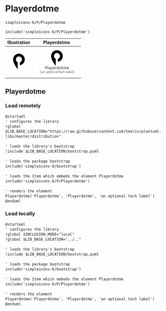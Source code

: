 # Playerdotme


```text
simpleicons-6/P/Playerdotme
```

```text
include('simpleicons-6/P/Playerdotme')
```



| Illustration | Playerdotme |
| :---: | :---: |
| ![illustration for Illustration](../../simpleicons-6/P/Playerdotme.png) | ![illustration for Playerdotme](../../simpleicons-6/P/Playerdotme.Local.png) |




## Playerdotme

### Load remotely
```plantuml
@startuml
' configures the library
!global $LIB_BASE_LOCATION="https://raw.githubusercontent.com/tmorin/plantuml-libs/master/distribution"

' loads the library's bootstrap
!include $LIB_BASE_LOCATION/bootstrap.puml

' loads the package bootstrap
include('simpleicons-6/bootstrap')

' loads the Item which embeds the element Playerdotme
include('simpleicons-6/P/Playerdotme')

' renders the element
Playerdotme('Playerdotme', 'Playerdotme', 'an optional tech label')
@enduml
```

### Load locally
```plantuml
@startuml
' configures the library
!global $INCLUSION_MODE="local"
!global $LIB_BASE_LOCATION="../.."

' loads the library's bootstrap
!include $LIB_BASE_LOCATION/bootstrap.puml

' loads the package bootstrap
include('simpleicons-6/bootstrap')

' loads the Item which embeds the element Playerdotme
include('simpleicons-6/P/Playerdotme')

' renders the element
Playerdotme('Playerdotme', 'Playerdotme', 'an optional tech label')
@enduml
```

